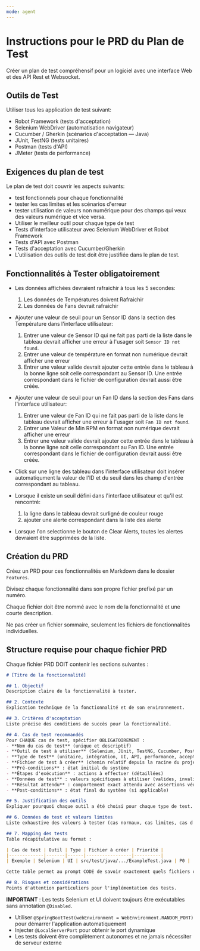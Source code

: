 ```yaml
---
mode: agent
---
```

# Instructions pour le PRD du Plan de Test

Créer un plan de test compréhensif pour un logiciel avec une interface Web et des API Rest et Websocket.

## Outils de Test

Utiliser tous les application de test suivant:
- Robot Framework (tests d'acceptation)
- Selenium WebDriver (automatisation navigateur)
- Cucumber / Gherkin (scénarios d'acceptation — Java)
- JUnit, TestNG (tests unitaires)
- Postman (tests d'API)
- JMeter (tests de performance)

## Exigences du plan de test

Le plan de test doit couvrir les aspects suivants:
- test fonctionnels pour chaque fonctionnalité
- tester les cas limites et les scénarios d'erreur
- tester utilisation de valeurs non numérique pour des champs qui veux des valeurs numérique et vice versa.
- Utiliser le meilleur outil pour chaque type de test
- Tests d'interface utilisateur avec Selenium WebDriver et Robot Framework
- Tests d'API avec Postman
- Tests d'acceptation avec Cucumber/Gherkin
- L'utilisation des outils de test doit être justifiée dans le plan de test.

## Fonctionnalités à Tester obligatoirement

- Les données affichées devraient rafraichir à tous les 5 secondes:
  1. Les données de Températures doivent Rafraichir
  2. Les données de Fans devrait rafraichir

- Ajouter une valeur de seuil pour un Sensor ID dans la section des Température dans l'interface utilisateur:
  1. Entrer une valeur de Sensor ID qui ne fait pas parti de la liste dans le tableau devrait afficher une erreur à l'usager soit `Sensor ID not found`.
  2. Entrer une valeur de température en format non numérique devrait afficher une erreur
  3. Entrer une valeur valide devrait ajouter cette entrée dans le tableau à la bonne ligne soit celle correspondant au Sensor ID. Une entrée correspondant dans le fichier de configuration devrait aussi être créée.

- Ajouter une valeur de seuil pour un Fan ID dans la section des Fans dans l'interface utilisateur:
  1. Entrer une valeur de Fan ID  qui ne fait pas parti de la liste dans le tableau devrait afficher une erreur à l'usager soit `Fan ID not found`.
  2. Entrer une Valeur de Min RPM en format non numérique devrait afficher une erreur
  3. Entrer une valeur valide devrait ajouter cette entrée dans le tableau à la bonne ligne soit celle correspondant au Fan ID. Une entrée correspondant dans le fichier de configuration devrait aussi être créée.

- Click sur une ligne des tableau dans l'interface utilisateur doit insérer automatiqument la valeur de l'ID et du seuil dans les champ d'entrée correspondant au tableau.

- Lorsque il existe un seuil défini dans l'interface utilisateur et qu'il est rencontré:
  1. la ligne dans le tableau devrait surligné de couleur rouge
  2. ajouter une alerte correspondant dans la liste des alerte

- Lorsque l'on selectionne le bouton de Clear Alerts, toutes les alertes devraient être supprimées de la liste.

## Création du PRD

Créez un PRD pour ces fonctionnalités en Markdown dans le dossier `Features`.

Divisez chaque fonctionnalité dans son propre fichier prefixé par un numéro.

Chaque fichier doit être nommé avec le nom de la fonctionnalité et une courte description.

Ne pas créer un fichier sommaire, seulement les fichiers de fonctionnalités individuelles.

## Structure requise pour chaque fichier PRD

Chaque fichier PRD DOIT contenir les sections suivantes :
``` markdown
# [Titre de la fonctionnalité]

## 1. Objectif
Description claire de la fonctionnalité à tester.

## 2. Contexte
Explication technique de la fonctionnalité et de son environnement.

## 3. Critères d'acceptation
Liste précise des conditions de succès pour la fonctionnalité.

## 4. Cas de test recommandés
Pour CHAQUE cas de test, spécifier OBLIGATOIREMENT :
- **Nom du cas de test** (unique et descriptif)
- **Outil de test à utiliser** (Selenium, JUnit, TestNG, Cucumber, Postman, Robot Framework, JMeter)
- **Type de test** (unitaire, intégration, UI, API, performance, acceptation)
- **Fichier de test à créer** (chemin relatif depuis la racine du projet, ex: `src/test/java/com/agora/monitoring/ui/DataRefreshSeleniumTest.java`)
- **Pré-conditions** : état initial du système
- **Étapes d'exécution** : actions à effectuer (détaillées)
- **Données de test** : valeurs spécifiques à utiliser (valides, invalides, limites)
- **Résultat attendu** : comportement exact attendu avec assertions vérifiables
- **Post-conditions** : état final du système (si applicable)

## 5. Justification des outils
Expliquer pourquoi chaque outil a été choisi pour chaque type de test.

## 6. Données de test et valeurs limites
Liste exhaustive des valeurs à tester (cas normaux, cas limites, cas d'erreur).

## 7. Mapping des tests
Table récapitulative au format :

| Cas de test | Outil | Type | Fichier à créer | Priorité |
|-------------|-------|------|-----------------|----------|
| Exemple | Selenium | UI | src/test/java/.../ExampleTest.java | P0 |

Cette table permet au prompt CODE de savoir exactement quels fichiers créer.

## 8. Risques et considérations
Points d'attention particuliers pour l'implémentation des tests.

```

**IMPORTANT** : Les tests Selenium et UI doivent toujours être exécutables sans annotation `@Disabled`.
- Utiliser `@SpringBootTest(webEnvironment = WebEnvironment.RANDOM_PORT)` pour démarrer l'application automatiquement
- Injecter `@LocalServerPort` pour obtenir le port dynamique
- Les tests doivent être complètement autonomes et ne jamais nécessiter de serveur externe
